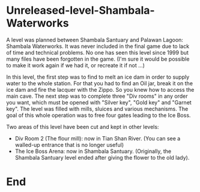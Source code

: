# Unreleased-level-Shambala-Waterworks

A level was planned between Shambala Santuary and Palawan Lagoon: Shambala Waterworks. It was never included in the final game due to lack of time and technical problems. No one has seen this level since 1999 but many files have been forgotten in the game. (I'm sure it would be possible to make it work again if we had it, or recreate it if not ...)

In this level, the first step was to find to melt an ice dam in order to supply water to the whole station. For that you had to find an Oil jar, break it on the ice dam and fire the lacquer with the Zippo.
So you knew how to access the main cave. The next step was to complete three "Div rooms" in any order you want, which must be opened with "Silver key", "Gold key" and "Garnet key". The level was filled with mills, sluices and various mechanisms. The goal of this whole operation was to free four gates leading to the Ice Boss.

Two areas of this level have been cut and kept in other levels:

- Div Room 2 (The flour mill): now in Tian Shan River. (You can see a walled-up entrance that is no longer useful)
- The Ice Boss Arena: now in Shambala Santuary. (Originally, the Shambala Santuary level ended after giving the flower to the old lady).

# End
